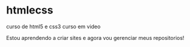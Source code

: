 # htmlecss
 curso de html5 e css3 curso em video

Estou aprendendo a criar sites e agora vou gerenciar meus repositorios!
